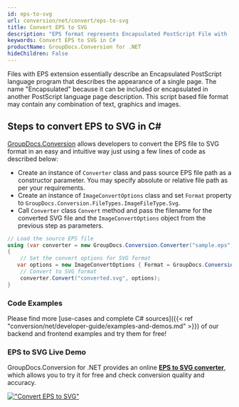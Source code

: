 ```yaml
---
id: eps-to-svg
url: conversion/net/convert/eps-to-svg
title: Convert EPS to SVG
description: "EPS format represents Encapsulated PostScript File with .eps extension. Learn how to convert EPS to SVG file programmatically in C# language using GroupDocs.Conversion for .NET library."
keywords: Convert EPS to SVG in C#
productName: GroupDocs.Conversion for .NET
hideChildren: False
---
```


Files with EPS extension essentially describe an Encapsulated PostScript language program that describes the appearance of a single page. The name "Encapsulated" because it can be included or encapsulated in another PostScript language page description. This script based file format may contain any combination of text, graphics and images.

## Steps to convert EPS to SVG in C#

[GroupDocs.Conversion](https://products.groupdocs.com/conversion/net) allows developers to convert the EPS file to SVG format in an easy and intuitive way just using a few lines of code as described below:

* Create an instance of `Converter` class and pass source EPS file path as a constructor parameter. You may specify absolute or relative file path as per your requirements. 
* Create an instance of `ImageConvertOptions` class and set `Format` property to `GroupDocs.Conversion.FileTypes.ImageFileType.Svg`.
* Call `Converter` class `Convert` method and pass the filename for the converted SVG file and the `ImageConvertOptions` object from the previous step as parameters.

```csharp
// Load the source EPS file
using (var converter = new GroupDocs.Conversion.Converter("sample.eps"))
{
    // Set the convert options for SVG format
   var options = new ImageConvertOptions { Format = GroupDocs.Conversion.FileTypes.ImageFileType.Svg };
    // Convert to SVG format
    converter.Convert("converted.svg", options);
}
```

### Code Examples

Please find more [use-cases and complete C# sources]({{< ref "conversion/net/developer-guide/examples-and-demos.md" >}}) of our backend and frontend examples and try them for free!

### EPS to SVG Live Demo

GroupDocs.Conversion for .NET provides an online [**EPS to SVG converter**](https://products.groupdocs.app/conversion/eps-to-svg), which allows you to try it for free and check conversion quality and accuracy.

[!["Convert EPS to SVG"](conversion/net/images/convert-to-svg/convert-eps-to-svg.png)](https://products.groupdocs.app/conversion/eps-to-svg)